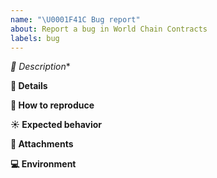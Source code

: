 ```yaml
---
name: "\U0001F41C Bug report"
about: Report a bug in World Chain Contracts
labels: bug
---
```


*📃 Description**

<!-- Briefly describe the issue you're experiencing. Tell us what you were trying to do and what happened instead. -->

**📝 Details**
<!-- Describe the problem you have been experiencing in more detail. Include as much information as you think is relevant. Keep in mind that transactions can fail for many reasons; context is key here. -->

**🔢 How to reproduce**
<!-- Steps to reproduce the behavior:

optional: 
Code to reproduce bug
We will be able to better help if you provide a minimal example that triggers the bug. -->

**☀️ Expected behavior**
<!-- A clear and concise description of what you expected to happen. -->

**📎 Attachments**
<!-- If applicable, add data, logs or screenshots to help explain your problem. -->

**💻 Environment**
<!-- 
 - World Chain Contracts npm release version or branch and commit id
 - The version of the other tools involved
 - OS and its version [e.g. macOS/14.5]
-->

